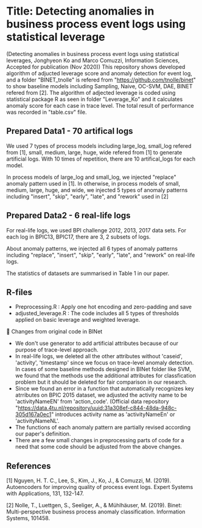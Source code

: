 # Title: Detecting anomalies in business process event logs using statistical leverage
(Detecting anomalies in business process event logs using statistical leverages, Jonghyeon Ko and Marco Comuzzi, Information Sciences, Accepted for publication (Nov 2020))
This repository shows developed algorithm of adjucted leverage score and anomaly detection for event log, and a folder "BINET_tnolle" is refered from "https://github.com/tnolle/binet" to show baseline models including Sampling, Naive, OC-SVM, DAE, BINET refered from [2].
The algorithm of adjected leverage is coded using statistical package R as seen in folder "Leverage_Ko" and it calculates anomaly score for each case in trace level. 
The total result of performance was recorded in "table.csv" file.

## Prepared Data1 - 70 artifical logs
We used 7 types of process models including large_log, small_log refered from [1], small, medium, large, huge, wide refered from [1] to generate artificial logs. With 10 times of repetition, there are 10 artifical_logs for each model.  

In process models of large_log and small_log, we injected "replace" anomaly pattern used in [1]. In otherwise, in process models of small, medium, large, huge, and wide, we injected 5 types of anomaly patterns including "insert", "skip", "early", "late", and "rework" used in [2]

## Prepared Data2 - 6 real-life logs
For real-life logs, we used BPI challenge 2012, 2013, 2017 data sets. For each log in BPIC13, BPIC17, there are 3, 2 subsets of logs. 

About anomaly patterns, we injected all 6 types of anomaly patterns including "replace", "insert", "skip", "early", "late", and "rework" on real-life logs.

The statistics of datasets are summarised in Table 1 in our paper.

## R-files
- Preprocessing.R : Apply one hot encoding and zero-padding and save
- adjusted_leverage.R : The code includes all 5 types of thresholds applied on basic leverage and weighted leverage.

&#x1F53A; Changes from original code in BINet
- We don't use generator to add artificial attributes because of our purpose of trace-level approach.
- In real-life logs, we deleted all the other attributes without 'caseid', 'activity', 'timestamp' since we focus on trace-level anomaly detection. In cases of some baseline methods designed in BINet folder like SVM, we found that the methods use the additional attributes for classfication problem but it should be deleted for fair comparison in our research.
- Since we found an error in a function that automatically recognizes key atrributes on BPIC 2015 dataset, we adjusted the activity name to be 'activityNameEN' from 'action_code'. (Official data repository "https://data.4tu.nl/repository/uuid:31a308ef-c844-48da-948c-305d167a0ec1" introduces activity name as 'activityNameEn' or 'activityNameNL'.   
- The functions of each anomaly pattern are partially revised according our paper's definition.
- There are a few small changes in preprocessing parts of code for a need that some code should be adjusted from the above changes.


## References
[1] Nguyen, H. T. C., Lee, S., Kim, J., Ko, J., & Comuzzi, M. (2019). Autoencoders for improving quality of process event logs. Expert Systems with Applications, 131, 132-147.

[2] Nolle, T., Luettgen, S., Seeliger, A., & Mühlhäuser, M. (2019). Binet: Multi-perspective business process anomaly classification. Information Systems, 101458.









